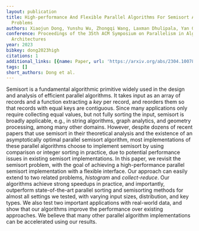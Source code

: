 ```yaml
---
layout: publication
title: High-performance And Flexible Parallel Algorithms For Semisort And Related
  Problems
authors: Xiaojun Dong, Yunshu Wu, Zhongqi Wang, Laxman Dhulipala, Yan Gu, Yihan Sun
conference: Proceedings of the 35th ACM Symposium on Parallelism in Algorithms and
  Architectures
year: 2023
bibkey: dong2023high
citations: 1
additional_links: [{name: Paper, url: 'https://arxiv.org/abs/2304.10078'}]
tags: []
short_authors: Dong et al.
---
```

Semisort is a fundamental algorithmic primitive widely used in the design and
analysis of efficient parallel algorithms. It takes input as an array of
records and a function extracting a *key* per record, and reorders them so
that records with equal keys are contiguous. Since many applications only
require collecting equal values, but not fully sorting the input, semisort is
broadly applicable, e.g., in string algorithms, graph analytics, and geometry
processing, among many other domains. However, despite dozens of recent papers
that use semisort in their theoretical analysis and the existence of an
asymptotically optimal parallel semisort algorithm, most implementations of
these parallel algorithms choose to implement semisort by using comparison or
integer sorting in practice, due to potential performance issues in existing
semisort implementations.
  In this paper, we revisit the semisort problem, with the goal of achieving a
high-performance parallel semisort implementation with a flexible interface.
Our approach can easily extend to two related problems, *histogram* and
*collect-reduce*. Our algorithms achieve strong speedups in practice, and
importantly, outperform state-of-the-art parallel sorting and semisorting
methods for almost all settings we tested, with varying input sizes,
distribution, and key types. We also test two important applications with
real-world data, and show that our algorithms improve the performance over
existing approaches. We believe that many other parallel algorithm
implementations can be accelerated using our results.